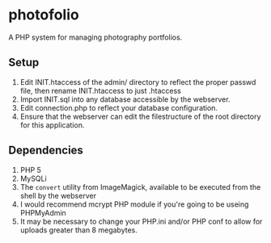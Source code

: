 # photofolio
A PHP system for managing photography portfolios.
## Setup
1. Edit INIT.htaccess of the admin/ directory to reflect the proper passwd file, then rename INIT.htaccess to just .htaccess
1. Import INIT.sql into any database accessible by the webserver.
1. Edit connection.php to reflect your database configuration.
1. Ensure that the webserver can edit the filestructure of the root directory for this application.
## Dependencies
1. PHP 5
1. MySQLi 
1. The `convert` utility from ImageMagick, available to be executed from the shell by the webserver
1. I would recommend mcrypt PHP module if you're going to be useing PHPMyAdmin
1. It may be necessary to change your PHP.ini and/or PHP conf to allow for uploads greater than 8 megabytes.
